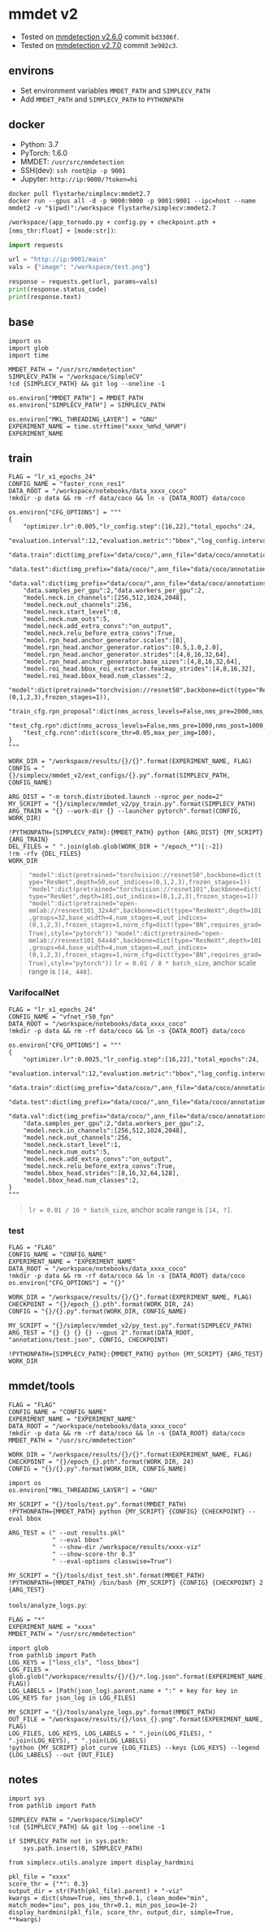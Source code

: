 # mmdet v2
* Tested on [mmdetection v2.6.0](https://github.com/open-mmlab/mmdetection) commit `bd3306f`.
* Tested on [mmdetection v2.7.0](https://github.com/open-mmlab/mmdetection) commit `3e902c3`.

## environs
* Set environment variables `MMDET_PATH` and `SIMPLECV_PATH`
* Add `MMDET_PATH` and `SIMPLECV_PATH` to `PYTHONPATH`

## docker
* Python: 3.7
* PyTorch: 1.6.0
* MMDET: `/usr/src/mmdetection`
* SSH(dev): `ssh root@ip -p 9001`
* Jupyter: `http://ip:9000/?token=hi`

```
docker pull flystarhe/simplecv:mmdet2.7
docker run --gpus all -d -p 9000:9000 -p 9001:9001 --ipc=host --name mmdet2 -v "$(pwd)":/workspace flystarhe/simplecv:mmdet2.7
```

`/workspace/(app_tornado.py + config.py + checkpoint.pth + [nms_thr:float] + [mode:str])`:
```python
import requests

url = "http://ip:9001/main"
vals = {"image": "/workspace/test.png"}

response = requests.get(url, params=vals)
print(response.status_code)
print(response.text)
```

## base
```
import os
import glob
import time

MMDET_PATH = "/usr/src/mmdetection"
SIMPLECV_PATH = "/workspace/SimpleCV"
!cd {SIMPLECV_PATH} && git log --oneline -1

os.environ["MMDET_PATH"] = MMDET_PATH
os.environ["SIMPLECV_PATH"] = SIMPLECV_PATH

os.environ["MKL_THREADING_LAYER"] = "GNU"
EXPERIMENT_NAME = time.strftime("xxxx_%m%d_%H%M")
EXPERIMENT_NAME
```

## train
```
FLAG = "lr_x1_epochs_24"
CONFIG_NAME = "faster_rcnn_res1"
DATA_ROOT = "/workspace/notebooks/data_xxxx_coco"
!mkdir -p data && rm -rf data/coco && ln -s {DATA_ROOT} data/coco

os.environ["CFG_OPTIONS"] = """
{
    "optimizer.lr":0.005,"lr_config.step":[16,22],"total_epochs":24,
    "evaluation.interval":12,"evaluation.metric":"bbox","log_config.interval":30,
    "data.train":dict(img_prefix="data/coco/",ann_file="data/coco/annotations/train.json"),
    "data.test":dict(img_prefix="data/coco/",ann_file="data/coco/annotations/test.json"),
    "data.val":dict(img_prefix="data/coco/",ann_file="data/coco/annotations/val.json"),
    "data.samples_per_gpu":2,"data.workers_per_gpu":2,
    "model.neck.in_channels":[256,512,1024,2048],
    "model.neck.out_channels":256,
    "model.neck.start_level":0,
    "model.neck.num_outs":5,
    "model.neck.add_extra_convs":"on_output",
    "model.neck.relu_before_extra_convs":True,
    "model.rpn_head.anchor_generator.scales":[8],
    "model.rpn_head.anchor_generator.ratios":[0.5,1.0,2.0],
    "model.rpn_head.anchor_generator.strides":[4,8,16,32,64],
    "model.rpn_head.anchor_generator.base_sizes":[4,8,16,32,64],
    "model.roi_head.bbox_roi_extractor.featmap_strides":[4,8,16,32],
    "model.roi_head.bbox_head.num_classes":2,
    "model":dict(pretrained="torchvision://resnet50",backbone=dict(type="ResNet",depth=50,out_indices=(0,1,2,3),frozen_stages=1)),
    "train_cfg.rpn_proposal":dict(nms_across_levels=False,nms_pre=2000,nms_post=1000,max_num=1000,min_bbox_size=0),
    "test_cfg.rpn":dict(nms_across_levels=False,nms_pre=1000,nms_post=1000,max_num=1000,min_bbox_size=0),
    "test_cfg.rcnn":dict(score_thr=0.05,max_per_img=100),
}
"""

WORK_DIR = "/workspace/results/{}/{}".format(EXPERIMENT_NAME, FLAG)
CONFIG = "{}/simplecv/mmdet_v2/ext_configs/{}.py".format(SIMPLECV_PATH, CONFIG_NAME)

ARG_DIST = "-m torch.distributed.launch --nproc_per_node=2"
MY_SCRIPT = "{}/simplecv/mmdet_v2/py_train.py".format(SIMPLECV_PATH)
ARG_TRAIN = "{} --work-dir {} --launcher pytorch".format(CONFIG, WORK_DIR)

!PYTHONPATH={SIMPLECV_PATH}:{MMDET_PATH} python {ARG_DIST} {MY_SCRIPT} {ARG_TRAIN}
DEL_FILES = " ".join(glob.glob(WORK_DIR + "/epoch_*")[:-2])
!rm -rfv {DEL_FILES}
WORK_DIR
```

>`"model":dict(pretrained="torchvision://resnet50",backbone=dict(type="ResNet",depth=50,out_indices=(0,1,2,3),frozen_stages=1))`
>`"model":dict(pretrained="torchvision://resnet101",backbone=dict(type="ResNet",depth=101,out_indices=(0,1,2,3),frozen_stages=1))`
>`"model":dict(pretrained="open-mmlab://resnext101_32x4d",backbone=dict(type="ResNeXt",depth=101,groups=32,base_width=4,num_stages=4,out_indices=(0,1,2,3),frozen_stages=1,norm_cfg=dict(type="BN",requires_grad=True),style="pytorch"))`
>`"model":dict(pretrained="open-mmlab://resnext101_64x4d",backbone=dict(type="ResNeXt",depth=101,groups=64,base_width=4,num_stages=4,out_indices=(0,1,2,3),frozen_stages=1,norm_cfg=dict(type="BN",requires_grad=True),style="pytorch"))`
>`lr = 0.01 / 8 * batch_size`, anchor scale range is `[14, 448]`.

### VarifocalNet
```
FLAG = "lr_x1_epochs_24"
CONFIG_NAME = "vfnet_r50_fpn"
DATA_ROOT = "/workspace/notebooks/data_xxxx_coco"
!mkdir -p data && rm -rf data/coco && ln -s {DATA_ROOT} data/coco

os.environ["CFG_OPTIONS"] = """
{
    "optimizer.lr":0.0025,"lr_config.step":[16,22],"total_epochs":24,
    "evaluation.interval":12,"evaluation.metric":"bbox","log_config.interval":30,
    "data.train":dict(img_prefix="data/coco/",ann_file="data/coco/annotations/train.json"),
    "data.test":dict(img_prefix="data/coco/",ann_file="data/coco/annotations/test.json"),
    "data.val":dict(img_prefix="data/coco/",ann_file="data/coco/annotations/val.json"),
    "data.samples_per_gpu":2,"data.workers_per_gpu":2,
    "model.neck.in_channels":[256,512,1024,2048],
    "model.neck.out_channels":256,
    "model.neck.start_level":1,
    "model.neck.num_outs":5,
    "model.neck.add_extra_convs":"on_output",
    "model.neck.relu_before_extra_convs":True,
    "model.bbox_head.strides":[8,16,32,64,128],
    "model.bbox_head.num_classes":2,
}
"""
```

>`lr = 0.01 / 16 * batch_size`, anchor scale range is `[14, ?]`.

### test
```
FLAG = "FLAG"
CONFIG_NAME = "CONFIG_NAME"
EXPERIMENT_NAME = "EXPERIMENT_NAME"
DATA_ROOT = "/workspace/notebooks/data_xxxx_coco"
!mkdir -p data && rm -rf data/coco && ln -s {DATA_ROOT} data/coco
os.environ["CFG_OPTIONS"] = "{}"

WORK_DIR = "/workspace/results/{}/{}".format(EXPERIMENT_NAME, FLAG)
CHECKPOINT = "{}/epoch_{}.pth".format(WORK_DIR, 24)
CONFIG = "{}/{}.py".format(WORK_DIR, CONFIG_NAME)

MY_SCRIPT = "{}/simplecv/mmdet_v2/py_test.py".format(SIMPLECV_PATH)
ARG_TEST = "{} {} {} {} --gpus 2".format(DATA_ROOT, "annotations/test.json", CONFIG, CHECKPOINT)

!PYTHONPATH={SIMPLECV_PATH}:{MMDET_PATH} python {MY_SCRIPT} {ARG_TEST}
WORK_DIR
```

## mmdet/tools
```
FLAG = "FLAG"
CONFIG_NAME = "CONFIG_NAME"
EXPERIMENT_NAME = "EXPERIMENT_NAME"
DATA_ROOT = "/workspace/notebooks/data_xxxx_coco"
!mkdir -p data && rm -rf data/coco && ln -s {DATA_ROOT} data/coco
MMDET_PATH = "/usr/src/mmdetection"

WORK_DIR = "/workspace/results/{}/{}".format(EXPERIMENT_NAME, FLAG)
CHECKPOINT = "{}/epoch_{}.pth".format(WORK_DIR, 24)
CONFIG = "{}/{}.py".format(WORK_DIR, CONFIG_NAME)

import os
os.environ["MKL_THREADING_LAYER"] = "GNU"

MY_SCRIPT = "{}/tools/test.py".format(MMDET_PATH)
!PYTHONPATH={MMDET_PATH} python {MY_SCRIPT} {CONFIG} {CHECKPOINT} --eval bbox

ARG_TEST = (" --out results.pkl"
            " --eval bbox"
            " --show-dir /workspace/results/xxxx-viz"
            " --show-score-thr 0.3"
            " --eval-options classwise=True")

MY_SCRIPT = "{}/tools/dist_test.sh".format(MMDET_PATH)
!PYTHONPATH={MMDET_PATH} /bin/bash {MY_SCRIPT} {CONFIG} {CHECKPOINT} 2 {ARG_TEST}
```

`tools/analyze_logs.py`:
```
FLAG = "*"
EXPERIMENT_NAME = "xxxx"
MMDET_PATH = "/usr/src/mmdetection"

import glob
from pathlib import Path
LOG_KEYS = ["loss_cls", "loss_bbox"]
LOG_FILES = glob.glob("/workspace/results/{}/{}/*.log.json".format(EXPERIMENT_NAME, FLAG))
LOG_LABELS = [Path(json_log).parent.name + ":" + key for key in LOG_KEYS for json_log in LOG_FILES]

MY_SCRIPT = "{}/tools/analyze_logs.py".format(MMDET_PATH)
OUT_FILE = "/workspace/results/{}/loss_{}.png".format(EXPERIMENT_NAME, FLAG)
LOG_FILES, LOG_KEYS, LOG_LABELS = " ".join(LOG_FILES), " ".join(LOG_KEYS), " ".join(LOG_LABELS)
!python {MY_SCRIPT} plot_curve {LOG_FILES} --keys {LOG_KEYS} --legend {LOG_LABELS} --out {OUT_FILE}
```

## notes
```
import sys
from pathlib import Path

SIMPLECV_PATH = "/workspace/SimpleCV"
!cd {SIMPLECV_PATH} && git log --oneline -1

if SIMPLECV_PATH not in sys.path:
    sys.path.insert(0, SIMPLECV_PATH)

from simplecv.utils.analyze import display_hardmini

pkl_file = "xxxx"
score_thr = {"*": 0.3}
output_dir = str(Path(pkl_file).parent) + "-viz"
kwargs = dict(show=True, nms_thr=0.1, clean_mode="min", match_mode="iou", pos_iou_thr=0.1, min_pos_iou=1e-2)
display_hardmini(pkl_file, score_thr, output_dir, simple=True, **kwargs)
```
